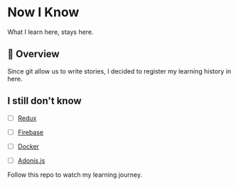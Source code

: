 # Now I Know

What I learn here, stays here.

## :telescope: Overview

Since git allow us to write stories, I decided to register my learning history in here.  

## I still don't know

- [ ] [Redux](https://redux.js.org/)
- [ ] [Firebase](https://firebase.google.com/)
- [ ] [Docker](https://www.docker.com/)
- [ ] [Adonis.js](https://adonisjs.com/)


Follow this repo to watch my learning journey.
